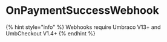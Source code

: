# OnPaymentSuccessWebhook

{% hint style="info" %}
Webhooks require Umbraco V13+ and UmbCheckout V1.4+
{% endhint %}
